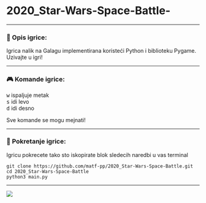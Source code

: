 # 2020_Star-Wars-Space-Battle-
___

### :memo: Opis igrice:

Igrica nalik na Galagu implementirana koristeći Python i biblioteku Pygame.
Uzivajte u igri!
___

### :video_game: Komande igrice:

<kbd>w</kbd> ispaljuje metak <br>
<kbd>s</kbd> idi levo <br>
<kbd>d</kbd> idi desno <br>

Sve komande se mogu mejnati!
___

### :wrench: Pokretanje igrice:

Igricu pokrecete tako sto iskopirate blok sledecih naredbi u vas terminal 
```shell
git clone https://github.com/matf-pp/2020_Star-Wars-Space-Battle.git
cd 2020_Star-Wars-Space-Battle
python3 main.py
```
___

![](https://github.com/matf-pp/2020_Star-Wars-Space-Battle/blob/master/Screenshots/version-01-03.png)
